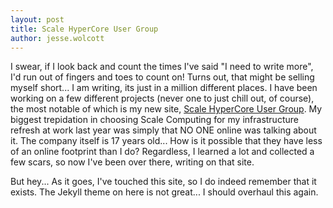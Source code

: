 ```yaml
---
layout: post
title: Scale HyperCore User Group   
author: jesse.wolcott
---
```


I swear, if I look back and count the times I've said "I need to write more", I'd run out of fingers and toes to count on! Turns out, that might be selling myself short... I am writing, its just in a million different places. I have been working on a few different projects (never one to just chill out, of course), the most notable of which is my new site, [Scale HyperCore User Group](https://www.shcug.com). My biggest trepidation in choosing Scale Computing for my infrastructure refresh at work last year was simply that NO ONE online was talking about it. The company itself is 17 years old... How is it possible that they have less of an online footprint than I do? Regardless, I learned a lot and collected a few scars, so now I've been over there, writing on that site. 

But hey... As it goes, I've touched this site, so I do indeed remember that it exists. The Jekyll theme on here is not great... I should overhaul this again. 